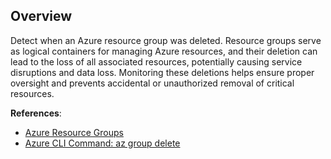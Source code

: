 ## Overview

Detect when an Azure resource group was deleted. Resource groups serve as logical containers for managing Azure resources, and their deletion can lead to the loss of all associated resources, potentially causing service disruptions and data loss. Monitoring these deletions helps ensure proper oversight and prevents accidental or unauthorized removal of critical resources.

**References**:
- [Azure Resource Groups](https://learn.microsoft.com/en-us/azure/azure-resource-manager/management/overview)
- [Azure CLI Command: az group delete](https://learn.microsoft.com/en-us/cli/azure/group?view=azure-cli-latest#az-group-delete)
